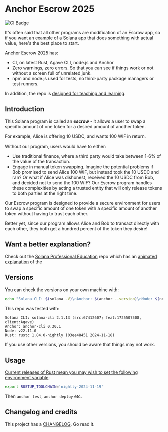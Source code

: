 # Anchor Escrow 2025

![CI Badge](https://github.com/mikemaccana/anchor-escrow-2025/actions/workflows/tests.yaml/badge.svg)

It's often said that all other programs are modification of an Escrow app, so if you want an example of a Solana app that does something with actual value, here's the best place to start.

Anchor Escrow 2025 has:

- CI, on latest Rust, Agave CLI, node.js and Anchor
- Zero warnings, zero errors. So that you can see if things work or not without a screen full of unrelated junk.
- npm and node.js used for tests, no third-party package managers or test runners.

In addition, the repo is [designed for teaching and learning](CHANGELOG.md).

## Introduction

This Solana program is called an **_escrow_** - it allows a user to swap a specific amount of one token for a desired amount of another token.

For example, Alice is offering 10 USDC, and wants 100 WIF in return.

Without our program, users would have to either:

- Use traditional finance, where a third party would take between 1-6% of the value of the transaction.
- Engage in manual token swapping. Imagine the potential problems if Bob promised to send Alice 100 WIF, but instead took the 10 USDC and ran? Or what if Alice was dishonest, received the 10 USDC from Bob, and decided not to send the 100 WIF? Our Escrow program handles these complexities by acting a trusted entity that will only release tokens to both parties at the right time.

Our Escrow program is designed to provide a secure environment for users to swap a specific amount of one token with a specific amount of another token without having to trust each other.

Better yet, since our program allows Alice and Bob to transact directly with each other, they both get a hundred percent of the token they desire!

## Want a better explanation?

Check out the [Solana Professional Education](https://github.com/mikemaccana/professional-education) repo which has an [animated explanation](https://github.com/mikemaccana/professional-education/blob/main/presentations/Solana%20Professional%20Education.key) of the

## Versions

You can check the versions on your own machine with:

```bash
echo "Solana CLI: $(solana -V)\nAnchor: $(anchor --version)\nNode: $(node --version)\nRust: $(rustc -V)"
```

This repo was tested with:

```
Solana CLI: solana-cli 2.1.13 (src:67412607; feat:1725507508, client:Agave)
Anchor: anchor-cli 0.30.1
Node: v22.11.0
Rust: rustc 1.84.0-nightly (03ee48451 2024-11-18)
```

If you use other versions, you should be aware that things may not work.

## Usage

[Current releases of Rust mean you may wish to set the following environment variable](https://solana.stackexchange.com/questions/17777/unexpected-cfg-condition-value-solana):

```bash
export RUSTUP_TOOLCHAIN='nightly-2024-11-19'
```

Then `anchor test`, `anchor deploy` etc.

## Changelog and credits

This project has a [CHANGELOG](CHANGELOG.md). Go read it.
